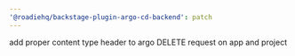 ```yaml
---
'@roadiehq/backstage-plugin-argo-cd-backend': patch
---
```


add proper content type header to argo DELETE request on app and project
